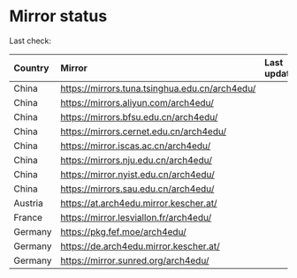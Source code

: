<script src="./time.js"></script>
# Mirror status
Last check: <script type="text/javascript">localize(1728218356.0127194);</script>

|Country|Mirror|Last update|
|:------|:-----|:----------|
|China|https://mirrors.tuna.tsinghua.edu.cn/arch4edu/|<script type="text/javascript">localize(1728196816);</script>|
|China|https://mirrors.aliyun.com/arch4edu/|<script type="text/javascript">localize(1728196816);</script>|
|China|https://mirrors.bfsu.edu.cn/arch4edu/|<script type="text/javascript">localize(1728196816);</script>|
|China|https://mirrors.cernet.edu.cn/arch4edu/|<script type="text/javascript">localize(1728196816);</script>|
|China|https://mirror.iscas.ac.cn/arch4edu/|<script type="text/javascript">localize(1728067386);</script>|
|China|https://mirrors.nju.edu.cn/arch4edu/|<script type="text/javascript">localize(1728153545);</script>|
|China|https://mirror.nyist.edu.cn/arch4edu/|<script type="text/javascript">localize(1728153545);</script>|
|China|https://mirrors.sau.edu.cn/arch4edu/|<script type="text/javascript">localize(1728196816);</script>|
|Austria|https://at.arch4edu.mirror.kescher.at/|<script type="text/javascript">localize(1728196816);</script>|
|France|https://mirror.lesviallon.fr/arch4edu/|<script type="text/javascript">localize(1728153545);</script>|
|Germany|https://pkg.fef.moe/arch4edu/|<script type="text/javascript">localize(1728196816);</script>|
|Germany|https://de.arch4edu.mirror.kescher.at/|<script type="text/javascript">localize(1728196816);</script>|
|Germany|https://mirror.sunred.org/arch4edu/|<script type="text/javascript">localize(1728196816);</script>|

<script src="./tablefilter/tablefilter.js"></script>
<script src="./table.js"></script>